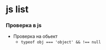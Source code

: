 # js list 

### Проверка в js 
* Проверка на обьект
  * ``` typeof obj === 'object' && !== null ```
  
